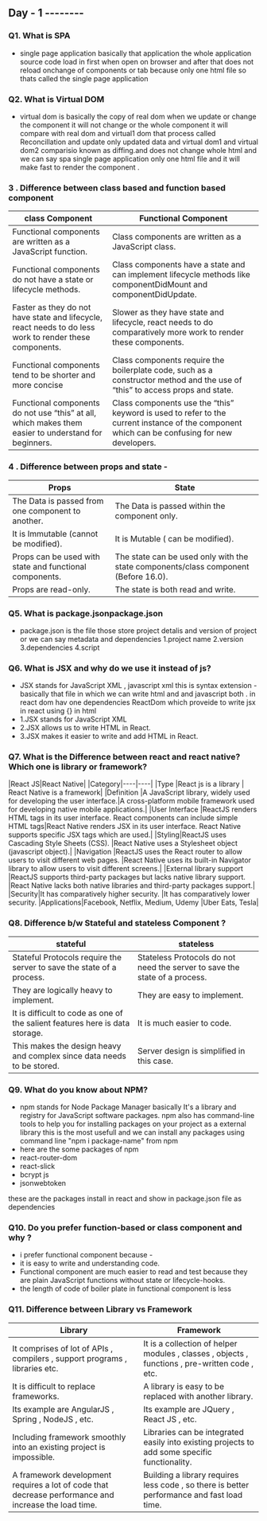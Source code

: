 ## Day - 1 --------

###  Q1. What is SPA
- single page application basically that application the whole application source code load in first when open  on browser and after that does not reload onchange of components or tab because only one html file so thats called the single page application

###  Q2. What is Virtual DOM
- virtual dom is basically the copy of real dom when we update or change the component it will not change or the whole component it will compare with real dom and virtual1 dom that process called Reconcillation and update only updated data and virtual dom1 and virtual dom2 comparisio known as diffing.and does not change whole html and we can say spa single page application only one html file and it will make fast to render the component .

### 3 . Difference between class based and function based component 

|class Component |Functional Component |
|-----|-----|
|Functional components are written as a JavaScript function.|Class components are written as a JavaScript class.|
|Functional components do not have a state or lifecycle methods.|Class components have a state and can implement lifecycle methods like componentDidMount and componentDidUpdate.|
|Faster as they do not have state and lifecycle, react needs to do less work to render these components.|Slower as they have state and lifecycle, react needs to do comparatively more work to render these components.|
|Functional components tend to be shorter and more concise	|Class components require the boilerplate code, such as a constructor method and the use of “this” to access props and state.|
|Functional components do not use “this” at all, which makes them easier to understand for beginners.	|Class components use the “this” keyword is used to refer to the current instance of the component which can be confusing for new developers.|



### 4 . Difference between props and state - 
|Props|State|
|----|----|
|The Data is passed from one component to another.	|The Data is passed within the component only.|
|It is Immutable (cannot be modified).	|It is Mutable ( can be modified).|
|Props can be used with state and functional components.|The state can be used only with the state components/class component (Before 16.0).|
|Props are read-only.|The state is both read and write.|


### Q5. What is package.jsonpackage.json
 - package.json is the file those store project detalis and version of project or we can say metadata and dependencies
  1.project name
  2.version 
  3.dependencies 
  4.script


### Q6. What is JSX and why do we use it instead of js?
 - JSX stands for JavaScript XML ,  javascript xml this is syntax extension - basically that file in which we can write html and and javascript both  . in react dom hav one dependencies ReactDom which proveide to write jsx in react using {} in html
- 1.JSX stands for JavaScript XML
- 2.JSX allows us to write HTML in React.
- 3.JSX makes it easier to write and add HTML in React.


### Q7. What is the Difference between react and react native? Which one is library or framework?
|React JS|React Native|
|Category|----|----|
|Type |React js is a library | React Native is a framework|
|Definition	|A JavaScript library, widely used for developing the user interface.|A cross-platform mobile framework used for developing native mobile applications.|
|User Interface	|ReactJS renders HTML tags in its user interface. React components can include simple HTML tags|React Native renders JSX in its user interface. React Native supports specific JSX tags which are used.|
|Styling|ReactJS uses Cascading Style Sheets (CSS).	|React Native uses a Stylesheet object (javascript object).|
|Navigation	|ReactJS uses the React router to allow users to visit different web pages.	|React Native uses its built-in Navigator library to allow users to visit different screens.|
|External library support	|ReactJS supports third-party packages but lacks native library support.	|React Native lacks both native libraries and third-party packages support.|
|Security|It has comparatively higher security.	|It has comparatively lower security.
|Applications|Facebook, Netflix, Medium, Udemy	|Uber Eats, Tesla|

### Q8. Difference b/w Stateful and stateless Component ?
|stateful|stateless|
|---|---|
|Stateful Protocols require the server to save the state of a process.	|Stateless Protocols do not need the server to save the state of a process.|
|They are logically heavy to implement.	|They are easy to implement.|
|It is difficult to code as one of the salient features here is data storage.	|It is much easier to code.|
|This makes the design heavy and complex since data needs to be stored.	|Server design is simplified in this case. |


### Q9. What do you know about NPM?
 - npm stands for Node Package Manager basically It's a library and registry for JavaScript software packages. npm also has command-line tools to help you for installing packages on your project as a external library this is the most usefull and we can install any packages using command line "npm i package-name" from npm
 - here are the some packages of npm 
  - react-router-dom
  - react-slick
  - bcrypt js
  - jsonwebtoken

  these are the packages install in react and show in package.json file as dependencies


### Q10. Do you prefer function-based or class component and why ?
- i prefer functional component because -
 - it is easy to write and understanding code.
 - Functional component are much easier to read and test because they are plain JavaScript functions   without state or lifecycle-hooks.
 - the length of code of boiler plate in functional component is less



### Q11. Difference between Library vs Framework
|Library|Framework|
|----|----|
|It comprises of lot of APIs , compilers , support programs , libraries etc.|It is a collection of helper modules , classes , objects , functions , pre-written code , etc.|
|It is difficult to replace frameworks.	|A library is easy to be replaced with another library.|
|Its example are AngularJS , Spring , NodeJS , etc.	|Its example are JQuery , React JS , etc. |
|Including framework smoothly into an existing project is impossible.|Libraries can be integrated easily into existing projects to add some specific functionality.|
|A framework development requires a lot of code that decrease performance and increase the load time.|Building a library requires less code , so there is better performance and fast load time.|
